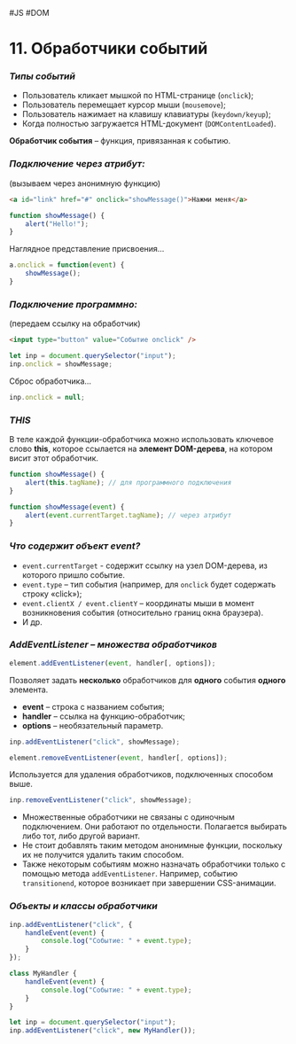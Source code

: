 #JS #DOM

# 11. Обработчики событий

### _Типы событий_

- Пользователь кликает мышкой по HTML-странице (`onclick`);
- Пользователь перемещает курсор мыши (`mousemove`);
- Пользователь нажимает на клавишу клавиатуры (`keydown/keyup`);
- Когда полностью загружается HTML-документ (`DOMContentLoaded`).

**Обработчик события** – функция, привязанная к событию.

### _Подключение через атрибут:_ 
(вызываем через анонимную функцию)

```html
<a id="link" href="#" onclick="showMessage()">Нажми меня</a>
```

```javascript
function showMessage() {
    alert("Hello!");
}
```

Наглядное представление присвоения…

```javascript
a.onclick = function(event) {
    showMessage();
}
```

### _Подключение программно:_ 
(передаем ссылку на обработчик)

```html
<input type="button" value="Событие onclick" />
```

```javascript
let inp = document.querySelector("input");
inp.onclick = showMessage;
```

Сброс обработчика…

```javascript
inp.onclick = null;
```

### _THIS_

В теле каждой функции-обработчика можно использовать ключевое слово **this**, которое ссылается на **элемент DOM-дерева**, на котором висит этот обработчик.

```javascript
function showMessage() {
    alert(this.tagName); // для программного подключения
}
```

```javascript
function showMessage(event) {
    alert(event.currentTarget.tagName); // через атрибут
}
```

### _Что содержит объект event?_

- `event.currentTarget` - содержит ссылку на узел DOM-дерева, из которого пришло событие.
- `event.type` – тип события (например, для `onclick` будет содержать строку «click»);
- `event.clientX / event.clientY` – координаты мыши в момент возникновения события (относительно границ окна браузера).
- И др.

### _AddEventListener – множества обработчиков_

```javascript
element.addEventListener(event, handler[, options]); 
```

Позволяет задать **несколько** обработчиков для **одного** события **одного** элемента.
- **event** – строка с названием события;
- **handler** – ссылка на функцию-обработчик;
- **options** – необязательный параметр.

```javascript
inp.addEventListener("click", showMessage);
```

```javascript
element.removeEventListener(event, handler[, options]); 
```

Используется для удаления обработчиков, подключенных способом выше.

```javascript
inp.removeEventListener("click", showMessage);
```

- Множественные обработчики не связаны с одиночным подключением. Они работают по отдельности. Полагается выбирать либо тот, либо другой вариант.
- Не стоит добавлять таким методом анонимные функции, поскольку их не получится удалить таким способом.
- Также некоторым событиям можно назначать обработчики только с помощью метода `addEventListener`. Например, событию `transitionend`, которое возникает при завершении CSS-анимации.

### _Объекты и классы обработчики_

```javascript
inp.addEventListener("click", {
    handleEvent(event) {
        console.log("Событие: " + event.type);
    }
});
```

```javascript
class MyHandler {
    handleEvent(event) {
        console.log("Событие: " + event.type);
    }
}

let inp = document.querySelector("input");
inp.addEventListener("click", new MyHandler());
```
